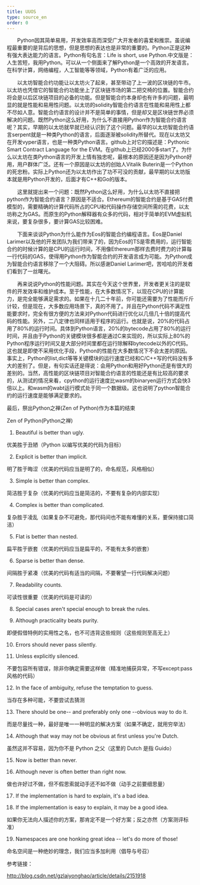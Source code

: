 ```yaml
---
title: UUOS
type: source_en
order: 0
---
```


　　Python因其简单易用，开发效率高而深受广大开发者的喜爱和推崇。虽说编程最重要的是背后的思想，但是思想的表达也是非常的重要的。Python正是这种有强大表达能力的语言。Python有句名言：Life is short, use Python.中文版是：人生苦短，我用Python。可以从一个侧面来了解Python是一个高效的开发语言。在科学计算，网络编程，人工智能等等领域，Python有着广泛的应用。

　　以太坊智能合约功能让以太坊火了起来，甚至带动了上一波的区块链的牛市。以太坊也凭借它的智能合约功能坐上了区块链市场的第二把交椅的位置。智能合约将会是以后区块链项目的必备的功能。但是智能合约本身却也有许多的问题，最明显的就是性能和易用性问题。以太坊的solidity智能合约语言在性能和易用性上都不尽如人意。智能合约语言的设计并不是简单的事情，但是却又是区块链世界必须解决的问题。既然Python这么好用，为什么不直接用Python作为智能合约语言呢？其实，早期的以太坊就早就已经认识到了这个问题。最早的以太坊智能合约语言serpent就是一种类Python的语言，后面逐渐被solidity所替代。现在以太坊又在开发vyper语言，也是一种类Python语言。github上对它的描述是：Pythonic Smart Contract Language for the EVM。在github上已经2000多start了。为什么以太坊在类Python语言的开发上情有独忠呢，最根本的原因还是因为Python好用，用户群体广泛。还有一个原因是以太坊的创始人Vitalik Buterin是一个Python的死忠粉。实际上Python还为以太坊作出了功不可没的贡献，最早期的以太坊版本就是用Python开发的，后面才有C++和Go的版本。

　　这里就提出来一个问题：既然Python这么好用，为什么以太坊不直接把python作为智能合约语言？原因是不适合。Ethereum的智能合约是基于GAS付费模型的，需要精确的计算代码所占的CPU和代码操作存储空间所需的花费，以太坊称之为GAS。而原生的Python解释器有众多的代码，相对于简单的EVM虚拟机来说，要复杂很多，要计算GAS比较困难。

　　下面来谈谈Python为什么能作为Eos的智能合约编程语言。Eos是Daniel Larimer以及他的开发团队为我们带来了的，因为Eos的TS是零费用的，运行智能合约的时候计算的是CPU的运行时间，不用像Ethereum那样去费时费力的计算每一行代码的GAS，使得用Python作为智能合约的开发语言成为可能。为Python成为智能合约语言移除了一个大阻碍。所以感谢Daniel Larimer吧，苦哈哈的开发者们看到了一丝曙光。

　　再来说说Python的性能问题。其实在今天这个世界里，开发者更关注的是软件的开发效率和维护成本。至于性能，在大多数情况下，以现在CPU的计算能力，是完全能够满足需求的。如果在十几二十年前，你可能还需要为了性能而斤斤计较，但是现在，大多数应用场景下，真的不用了。并且在Python代码不满足性能要求时，完全有很方便的方法来对Python代码进行优化以几倍几十倍的提高代码的性能。另外，二八定律也同样适用于程序的运行。也就是说，20%的代码占用了80%的运行时间。具体到Python语言，20%的bytecode占用了80%的运行时间，并且由于Python的关键模块很多都是通过C来实现的，所以实际上80%的Python程序运行时间又是大部分时间里都在运行除解释bytecode以外的C代码。这也就是即使不采用优化手段，Python的性能在大多数情况下不会太差的原因。事实上，Python的list,dict等等关键模块的运行速度已经和C/C++写的代码没有多大的差别了。但是，有句实话还是得说：会用Python和用好Python还是有很大的差别的。当然，高性能的区块链项目对智能合约语言的性能还是有比较高的要求的，从测试的情况来看，cpython的运行速度比wasm的binaryen运行方式会快3倍以上。和wasm的wabt运行模式处于同一个数据级。这也说明了python智能合约的运行速度是能够满足要求的。

最后，祭出Python之禅(Zen of Python)作为本篇的结束

Zen of Python(Python之禅)

1. Beautiful is better than ugly.

优美胜于丑陋（Python 以编写优美的代码为目标）

2. Explicit is better than implicit.

明了胜于晦涩（优美的代码应当是明了的，命名规范，风格相似）

3. Simple is better than complex.

简洁胜于复杂（优美的代码应当是简洁的，不要有复杂的内部实现）

4. Complex is better than complicated.

复杂胜于凌乱（如果复杂不可避免，那代码间也不能有难懂的关系，要保持接口简洁）

5. Flat is better than nested.

扁平胜于嵌套（优美的代码应当是扁平的，不能有太多的嵌套）

6. Sparse is better than dense.

间隔胜于紧凑（优美的代码有适当的间隔，不要奢望一行代码解决问题）

7. Readability counts.

可读性很重要（优美的代码是可读的）

8. Special cases aren't special enough to break the rules.

9. Although practicality beats purity.

即便假借特例的实用性之名，也不可违背这些规则（这些规则至高无上）

10. Errors should never pass silently.

11. Unless explicitly silenced.

不要包容所有错误，除非你确定需要这样做（精准地捕获异常，不写except:pass风格的代码）

12. In the face of ambiguity, refuse the temptation to guess.

当存在多种可能，不要尝试去猜测

13. There should be one-- and preferably only one --obvious way to do it.

而是尽量找一种，最好是唯一一种明显的解决方案（如果不确定，就用穷举法）

14. Although that way may not be obvious at first unless you're Dutch.

虽然这并不容易，因为你不是 Python 之父（这里的 Dutch 是指 Guido）

15. Now is better than never.

16. Although never is often better than right now.

做也许好过不做，但不假思索就动手还不如不做（动手之前要细思量）

17. If the implementation is hard to explain, it's a bad idea.

18. If the implementation is easy to explain, it may be a good idea.

如果你无法向人描述你的方案，那肯定不是一个好方案；反之亦然（方案测评标准）

19. Namespaces are one honking great idea -- let's do more of those!

命名空间是一种绝妙的理念，我们应当多加利用（倡导与号召）



参考链接：

http://blog.csdn.net/gzlaiyonghao/article/details/2151918
